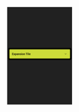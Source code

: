 

<img src="https://github.com/abdulmoizhash/Learn-flutter-with-abdulmoiz/blob/main/2-%20Expansion%20TIle/expansion_tile_collapsed.png" width=30% height=30%>
